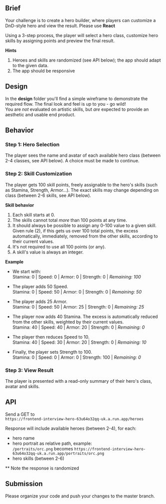 ## Brief
Your challenge is to create a hero builder, where players can customize a DnD-style hero and view the result. Please use **React**

Using a 3-step process, the player will select a hero class, customize hero skills by assigning points and preview the final result.

**Hints**
1. Heroes and skills are randomized (see API below); the app should adapt to the given data.
2. The app should be responsive

## Design
In the **design** folder you'll find a simple wireframe to demonstrate the required flow. The final look and feel is up to you - go wild!  
You are _not_ evaluated on artistic skills, but _are_ expected to provide an aesthetic and usable end product.

## Behavior

### Step 1: Hero Selection
The player sees the name and avatar of each available hero class (between 2-4 classes, see API below). A choice must be made to continue.

### Step 2: Skill Customization
The player gets 100 skill points, freely assignable to the hero's  skills (such as Stamina, Strength, Armor...). The exact skills may change depending on class (between 2-6 skills, see API below).

**Skill behavior**
1. Each skill starts at 0.
2. The skills cannot total _more_ than 100 points at any time.
3. It should always be possible to assign any 0-100 value to a given skill. Given rule (2), if this gets us over 100 total points, the excess automatically, immediately, removed from the other skills, according to their current values.
4. It's not required to use all 100 points (or any).
5. A skill's value is always an integer.

**Example**

- We start with:  
  Stamina: 0 | Speed: 0 | Armor: 0 | Strength: 0 | _Remaining: 100_

- The player adds 50 Speed.  
  Stamina: 0 | Speed: 50 | Armor: 0 | Strength: 0 | _Remaining: 50_

- The player adds 25 Armor.  
  Stamina: 0 | Speed: 50 | Armor: 25 | Strength: 0 | _Remaining: 25_

- The player now adds 40 Stamina. The excess is automatically reduced from the other skills, weighted by their current values.  
  Stamina: 40 | Speed: 40 | Armor: 20 | Strength: 0 | _Remaining: 0_

- The player then reduces Speed to 10.  
  Stamina: 40 | Speed: 30 | Armor: 20 | Strength: 0 | _Remaining: 10_

- Finally, the player sets Strength to 100.  
  Stamina: 0 | Speed: 0 | Armor: 0 | Strength: 100 | _Remaining: 0_

### Step 3: View Result
The player is presented with a read-only summary of their hero's class, avatar and skills.

## API
Send a GET to  
`https://frontend-interview-hero-63u64o32qq-uk.a.run.app/heroes`

Response will include available heroes (between 2-4), for each:
- hero name
- hero portrait as relative path, example:  
  `/portraits/orc.png` becomes `https://frontend-interview-hero-63u64o32qq-uk.a.run.app/portraits/orc.png`
- hero skills (between 2-6)

** Note the response is randomized

## Submission
Please organize your code and push your changes to the master branch.

